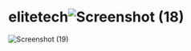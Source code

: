 # elitetech![Screenshot (18)](https://user-images.githubusercontent.com/63256994/172906251-415efd9c-c5e5-4300-9eec-56d9f7fb6ef6.png)
![Screenshot (19)](https://user-images.githubusercontent.com/63256994/172906274-8f601b38-409c-40b1-aa11-6a4ad9527296.png)
